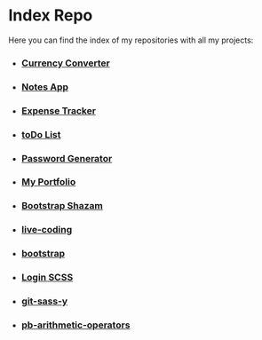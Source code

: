 # Index Repo

Here you can find the index of my repositories with all my projects:

* ### [Currency Converter](https://github.com/vincenzoarena/currency-converter-react)
* ### [Notes App](https://github.com/vincenzoarena/notes-app-react)
* ### [Expense Tracker](https://github.com/vincenzoarena/expense-tracker-react)
* ### [toDo List](https://github.com/vincenzoarena/to-do-list-app)
* ### [Password Generator](https://github.com/vincenzoarena/passwordGenerator)
* ### [My Portfolio](https://github.com/vincenzoarena/portfolio)
* ### [Bootstrap Shazam](https://github.com/vincenzoarena/bootstrap-shazam)
* ### [live-coding](https://github.com/vincenzoarena/live-coding)
* ### [bootstrap](https://github.com/vincenzoarena/bootstrap)
* ### [Login SCSS](https://github.com/vincenzoarena/login-scss)
* ### [git-sass-y](https://github.com/vincenzoarena/git-sass-y)
* ### [pb-arithmetic-operators](https://github.com/vincenzoarena/pb-arithmetic-operators)
